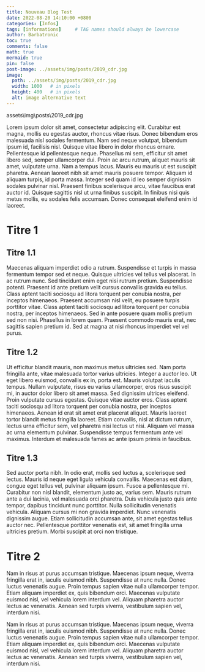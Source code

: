 ```yaml
---
title: Nouveau Blog Test
date: 2022-08-20 14:10:00 +0800
categories: [Infos]
tags: [informations]     # TAG names should always be lowercase
author: Barbatronic
toc: true
comments: false
math: true
mermaid: true
pin: false
post-image: ../assets/img/posts/2019_cdr.jpg
image:
  path: ../assets/img/posts/2019_cdr.jpg
  width: 1000   # in pixels
  height: 400   # in pixels
  alt: image alternative text
---
```


assets\img\posts\2019_cdr.jpg

Lorem ipsum dolor sit amet, consectetur adipiscing elit. Curabitur est magna, mollis eu egestas auctor, rhoncus vitae risus. Donec bibendum eros malesuada nisl sodales fermentum. Nam sed neque volutpat, bibendum ipsum id, facilisis nisl. Quisque vitae libero in dolor rhoncus ornare. Pellentesque id pellentesque neque. Phasellus mi sem, efficitur sit amet libero sed, semper ullamcorper dui. Proin ac arcu rutrum, aliquet mauris sit amet, vulputate urna. Nam a tempus lacus. Mauris eu mauris ut est suscipit pharetra. Aenean laoreet nibh sit amet mauris posuere tempor. Aliquam id aliquam turpis, id porta massa. Integer sed quam id leo semper dignissim sodales pulvinar nisl. Praesent finibus scelerisque arcu, vitae faucibus erat auctor id. Quisque sagittis nisl ut urna finibus suscipit. In finibus nisi quis metus mollis, eu sodales felis accumsan. Donec consequat eleifend enim id laoreet.

# Titre 1

## Titre 1.1

Maecenas aliquam imperdiet odio a rutrum. Suspendisse et turpis in massa fermentum tempor sed et neque. Quisque ultricies vel tellus vel placerat. In ac rutrum nunc. Sed tincidunt enim eget nisi rutrum pretium. Suspendisse potenti. Praesent id ante pretium velit cursus convallis gravida eu tellus. Class aptent taciti sociosqu ad litora torquent per conubia nostra, per inceptos himenaeos. Praesent accumsan nisl velit, eu posuere turpis porttitor vitae. Class aptent taciti sociosqu ad litora torquent per conubia nostra, per inceptos himenaeos. Sed in ante posuere quam mollis pretium sed non nisi. Phasellus in lorem quam. Praesent commodo mauris erat, nec sagittis sapien pretium id. Sed at magna at nisi rhoncus imperdiet vel vel purus.

## Titre 1.2

Ut efficitur blandit mauris, non maximus metus ultricies sed. Nam porta fringilla ante, vitae malesuada tortor varius ultricies. Integer a auctor leo. Ut eget libero euismod, convallis ex in, porta est. Mauris volutpat iaculis tempus. Nullam vulputate, risus eu varius ullamcorper, eros risus suscipit mi, in auctor dolor libero sit amet massa. Sed dignissim ultrices eleifend. Proin vulputate cursus egestas. Quisque vitae auctor eros. Class aptent taciti sociosqu ad litora torquent per conubia nostra, per inceptos himenaeos. Aenean id erat sit amet erat placerat aliquet. Mauris laoreet tortor blandit metus fringilla laoreet. Etiam convallis, nisl at dictum rutrum, lectus urna efficitur sem, vel pharetra nisi lectus ut nisi. Aliquam vel massa ac urna elementum pulvinar. Suspendisse tempus fermentum ante vel maximus. Interdum et malesuada fames ac ante ipsum primis in faucibus.

## Titre 1.3

Sed auctor porta nibh. In odio erat, mollis sed luctus a, scelerisque sed lectus. Mauris id neque eget ligula vehicula convallis. Maecenas est diam, congue eget tellus vel, pulvinar aliquam ipsum. Fusce a pellentesque mi. Curabitur non nisl blandit, elementum justo ac, varius sem. Mauris rutrum ante a dui lacinia, vel malesuada orci pharetra. Duis vehicula justo quis ante tempor, dapibus tincidunt nunc porttitor. Nulla sollicitudin venenatis vehicula. Aliquam cursus mi non gravida imperdiet. Nunc venenatis dignissim augue. Etiam sollicitudin accumsan ante, sit amet egestas tellus auctor nec. Pellentesque porttitor venenatis est, sit amet fringilla urna ultricies pretium. Morbi suscipit at orci non tristique.

# Titre 2

Nam in risus at purus accumsan tristique. Maecenas ipsum neque, viverra fringilla erat in, iaculis euismod nibh. Suspendisse at nunc nulla. Donec luctus venenatis augue. Proin tempus sapien vitae nulla ullamcorper tempor. Etiam aliquam imperdiet ex, quis bibendum orci. Maecenas vulputate euismod nisl, vel vehicula lorem interdum vel. Aliquam pharetra auctor lectus ac venenatis. Aenean sed turpis viverra, vestibulum sapien vel, interdum nisi.

Nam in risus at purus accumsan tristique. Maecenas ipsum neque, viverra fringilla erat in, iaculis euismod nibh. Suspendisse at nunc nulla. Donec luctus venenatis augue. Proin tempus sapien vitae nulla ullamcorper tempor. Etiam aliquam imperdiet ex, quis bibendum orci. Maecenas vulputate euismod nisl, vel vehicula lorem interdum vel. Aliquam pharetra auctor lectus ac venenatis. Aenean sed turpis viverra, vestibulum sapien vel, interdum nisi.